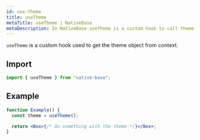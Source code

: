```yaml
---
id: use-theme
title: useTheme
metaTitle: useTheme | NativeBase
metaDescription: In NativeBase useTheme is a custom hook to call theme object from the context. Read this document to know more about useTheme hook and its uses with examples.
---
```


`useTheme` is a custom hook used to get the theme object from context.

## Import

```jsx
import { useTheme } from "native-base";
```

## Example

```jsx
function Example() {
  const theme = useTheme();

  return <Box>{/* Do something with the theme */}</Box>;
}
```
